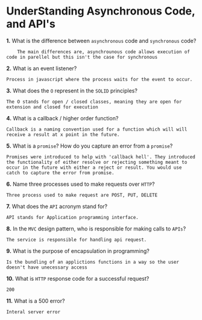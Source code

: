 # UnderStanding Asynchronous Code, and API's

**1.** What is the difference between `asynchronous` code and `synchronous` code?

<!-- enter you answer in the space below -->

```
    The main differences are, asynchrounous code allows execution of code in parellel but this isn't the case for synchronous
```

**2.** What is an event listener?

<!-- enter you answer in the space below -->

```
Process in javascript where the process waits for the event to occur.

```

**3.** What does the `O` represent in the `SOLID` principles?

<!-- enter you answer in the space below -->

```
The O stands for open / closed classes, meaning they are open for extension and closed for execution
```

**4.** What is a callback / higher order function?

<!-- enter you answer in the space below -->

```
Callback is a naming convention used for a function which will will receive a result at x point in the future.
```

**5.** What is a `promise`? How do you capture an error from a `promise`?

<!-- enter you answer in the space below -->

```
Promises were introduced to help with 'callback hell'. They introduced the functionality of either resolve or rejecting something meant to occur in the future with either a reject or result. You would use catch to capture the error from promise.
```

**6.** Name three processes used to make requests over `HTTP`?

<!-- enter you answer in the space below -->

```
Three process used to make request are POST, PUT, DELETE

```

**7.** What does the `API` acronym stand for?

<!-- enter you answer in the space below -->

```
API stands for Application programming interface.
```

**8.** In the `MVC` design pattern, who is responsible for making calls to `APIs`?

<!-- enter you answer in the space below -->

```
The service is responsible for handling api request.
```

**9.** What is the purpose of encapsulation in programming?

<!-- enter you answer in the space below -->

```
Is the bundling of an applictions functions in a way so the user doesn't have unecessary access
```

**10.** What is `HTTP` response code for a successful request?

<!-- enter you answer in the space below -->

```
200
```

**11.** What is a 500 error?

<!-- enter you answer in the space below -->

```
Interal server error
```

